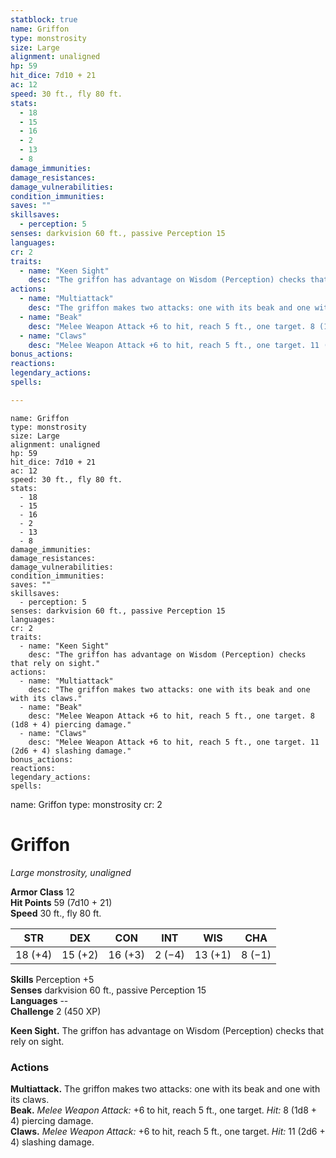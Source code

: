 ```yaml
---
statblock: true
name: Griffon
type: monstrosity
size: Large
alignment: unaligned
hp: 59
hit_dice: 7d10 + 21
ac: 12
speed: 30 ft., fly 80 ft.
stats: 
  - 18
  - 15
  - 16
  - 2
  - 13
  - 8
damage_immunities: 
damage_resistances: 
damage_vulnerabilities: 
condition_immunities: 
saves: ""
skillsaves:
  - perception: 5
senses: darkvision 60 ft., passive Perception 15
languages: 
cr: 2
traits:
  - name: "Keen Sight"
    desc: "The griffon has advantage on Wisdom (Perception) checks that rely on sight."
actions:
  - name: "Multiattack"
    desc: "The griffon makes two attacks: one with its beak and one with its claws."
  - name: "Beak"
    desc: "Melee Weapon Attack +6 to hit, reach 5 ft., one target. 8 (1d8 + 4) piercing damage."
  - name: "Claws"
    desc: "Melee Weapon Attack +6 to hit, reach 5 ft., one target. 11 (2d6 + 4) slashing damage."
bonus_actions:
reactions:
legendary_actions:
spells:

---
```

```statblock
name: Griffon
type: monstrosity
size: Large
alignment: unaligned
hp: 59
hit_dice: 7d10 + 21
ac: 12
speed: 30 ft., fly 80 ft.
stats: 
  - 18
  - 15
  - 16
  - 2
  - 13
  - 8
damage_immunities: 
damage_resistances: 
damage_vulnerabilities: 
condition_immunities: 
saves: ""
skillsaves:
  - perception: 5
senses: darkvision 60 ft., passive Perception 15
languages: 
cr: 2
traits:
  - name: "Keen Sight"
    desc: "The griffon has advantage on Wisdom (Perception) checks that rely on sight."
actions:
  - name: "Multiattack"
    desc: "The griffon makes two attacks: one with its beak and one with its claws."
  - name: "Beak"
    desc: "Melee Weapon Attack +6 to hit, reach 5 ft., one target. 8 (1d8 + 4) piercing damage."
  - name: "Claws"
    desc: "Melee Weapon Attack +6 to hit, reach 5 ft., one target. 11 (2d6 + 4) slashing damage."
bonus_actions:
reactions:
legendary_actions:
spells:

```

name: Griffon
type: monstrosity
cr: 2

# Griffon 
_Large monstrosity, unaligned_

**Armor Class** 12    
**Hit Points** 59 (7d10 + 21)    
**Speed** 30 ft., fly 80 ft. 

| STR     | DEX     | CON     | INT     | WIS     | CHA     |
|---------|---------|---------|---------|---------|---------|
| 18 (+4) | 15 (+2) | 16 (+3) | 2 (−4)  | 13 (+1) | 8 (−1)  |

**Skills** Perception +5    
**Senses** darkvision 60 ft., passive Perception 15    
**Languages** --    
**Challenge** 2 (450 XP)

**Keen Sight.** The griffon has advantage on Wisdom (Perception) checks that rely on sight. 

### Actions 
**Multiattack.** The griffon makes two attacks: one with its beak and one with its claws.    
**Beak.** _Melee Weapon Attack:_ +6 to hit, reach 5 ft., one target. _Hit:_ 8 (1d8 + 4) piercing damage.    
**Claws.** _Melee Weapon Attack:_ +6 to hit, reach 5 ft., one target. _Hit:_ 11 (2d6 + 4) slashing damage.